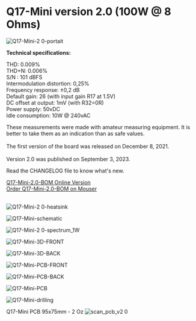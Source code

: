 # Q17-Mini version 2.0 (100W @ 8 Ohms)</b><br>

![Q17-Mini-2 0-portait](https://github.com/stefaweb/Q17-Amplifier/assets/12907102/f6fcf4be-ac92-450d-bcc0-ea5f8470a5d9)

<b>Technical specifications:</b>

THD: 0.009%<br>
THD+N: 0.006%<br>
S/N : 101 dBFS<br>
Intermodulation distortion: 0,25%<br>
Frequency response: ±0,2 dB<br>
Default gain: 26 (with input gain R17 at 1.5V)<br>
DC offset at output: 1mV (with R32=0R)<br>
Power supply: 50vDC<br>
Idle consumption: 10W @ 240vAC

These measurements were made with amateur measuring equipment. It is better to take them as an indication than as safe values. 
<br>
<br>
The first version of the board was released on December 8, 2021.
<br>
<br>
Version 2.0 was published on September 3, 2023.

Read the CHANGELOG file to know what's new.

<a href="https://audio.cyberkata.org/Q17-Mini-2.0-BOM.html">Q17-Mini-2.0-BOM Online Version</a><br>
<a href="https://www.mouser.fr/ProjectManager/ProjectDetail.aspx?AccessID=e4eb528eff">Order Q17-Mini-2.0-BOM on Mouser</a><br> 
<br>

![Q17-Mini-2 0-heatsink](https://github.com/stefaweb/Q17-Amplifier/assets/12907102/1577c726-74a7-48e5-b425-e83f52a7cc36)

![Q17-Mini-schematic](https://github.com/stefaweb/Q17-Amplifier/assets/12907102/7f4adf1f-0019-4bbf-bed1-3bd3e442b201)

![Q17-Mini-2 0-spectrum_1W](https://github.com/stefaweb/Q17-Amplifier/assets/12907102/730d3837-c369-4a15-a6ad-549056223ddc)

![Q17-Mini-3D-FRONT](https://github.com/stefaweb/Q17-Amplifier/assets/12907102/df84aa06-162f-471d-9c15-c0e1a0803745)

![Q17-Mini-3D-BACK](https://github.com/stefaweb/Q17-Amplifier/assets/12907102/d54607b7-bf9a-4a5f-a3be-05393931d7d3)

![Q17-Mini-PCB-FRONT](https://github.com/stefaweb/Q17-Amplifier/assets/12907102/6969ff24-705e-4c19-9031-ef6039229ce8)

![Q17-Mini-PCB-BACK](https://github.com/stefaweb/Q17-Amplifier/assets/12907102/46766aa8-3126-4e51-b855-a7ada7cf5036)

![Q17-Mini-PCB](https://github.com/stefaweb/Q17-Amplifier/assets/12907102/b17119fd-3e13-44c3-acea-754f326925db)

![Q17-Mini-drilling](https://github.com/stefaweb/Q17-Amplifier/assets/12907102/67c77239-9115-44a6-9773-10e68d280798)

Q17-Mini PCB 95x75mm - 2 Oz
![scan_pcb_v2 0](https://github.com/stefaweb/Q17-Amplifier/assets/12907102/7472aba3-1800-4065-805c-96150453034f)
